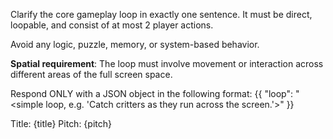 Clarify the core gameplay loop in exactly one sentence. It must be direct, loopable, and consist of at most 2 player actions.

Avoid any logic, puzzle, memory, or system-based behavior.

**Spatial requirement**: The loop must involve movement or interaction across different areas of the full screen space.

Respond ONLY with a JSON object in the following format:
{{
  "loop": "<simple loop, e.g. 'Catch critters as they run across the screen.'>"
}}

Title: {title}
Pitch: {pitch}
